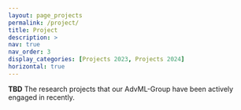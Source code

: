 ```yaml
---
layout: page_projects
permalink: /project/
title: Project
description: >
nav: true
nav_order: 3
display_categories: [Projects 2023, Projects 2024]
horizontal: true
---
```


<b>TBD</b> The research projects that our AdvML-Group have been actively engaged in recently.
